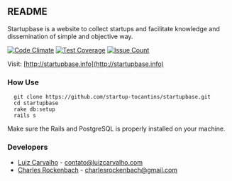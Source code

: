 ## README

Startupbase is a website to collect startups and facilitate knowledge and dissemination of simple and objective way.


[![Code Climate](https://codeclimate.com/github/startup-tocantins/startupbase/badges/gpa.svg)](https://codeclimate.com/github/startup-tocantins/startupbase) [![Test Coverage](https://codeclimate.com/github/startup-tocantins/startupbase/badges/coverage.svg)](https://codeclimate.com/github/startup-tocantins/startupbase/coverage) [![Issue Count](https://codeclimate.com/github/startup-tocantins/startupbase/badges/issue_count.svg)](https://codeclimate.com/github/startup-tocantins/startupbase)


Visit: [http://startupbase.info](http://startupbase.info)

### How Use
 
``` 
  git clone https://github.com/startup-tocantins/startupbase.git
  cd startupbase
  rake db:setup
  rails s
```
Make sure the Rails and PostgreSQL is properly installed on your machine.


### Developers
* [Luiz Carvalho](http://luizcarvalho.com) - contato@luizcarvalho.com
* [Charles Rockenbach](https://www.facebook.com/charlesrockenbach) - charlesrockenbach@gmail.com
